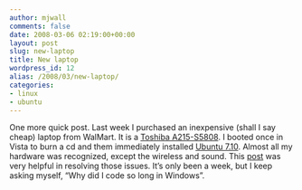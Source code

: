 ```yaml
---
author: mjwall
comments: false
date: 2008-03-06 02:19:00+00:00
layout: post
slug: new-laptop
title: New laptop
wordpress_id: 12
alias: /2008/03/new-laptop/
categories:
- linux
- ubuntu
---
```


One more quick post.  Last week I purchased an inexpensive (shall I say cheap) laptop from WalMart.  It is a [Toshiba A215-S5808](http://www.toshibadirect.com/td/b2c/rdet.jsp?poid=404159&seg=HHO).  I booted once in Vista to burn a cd and them immediately installed [Ubuntu 7.10](http://www.ubuntu.com/).  Almost all my hardware was recognized, except the wireless and sound.  This [post](http://www.datanorth.net/~cuervo/blog/linux-on-the-satellite-a215-s7407/) was very helpful in resolving those issues.  It’s only been a week, but I keep asking myself, “Why did I code so long in Windows”.
